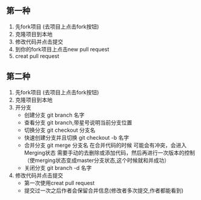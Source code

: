 ## 第一种
1. 先fork项目 (去项目上点击fork按钮)
2. 克隆项目到本地
3. 修改代码并点击提交
4. 到你的fork项目上点击new pull request
5. creat pull request

## 第二种
1. 先fork项目 (去项目上点击fork按钮)
2. 克隆项目到本地
3. 开分支
    - 创建分支  git branch 名字
    - 查看分支  git branch,带星号说明当前分支位置
    - 切换分支  git checkout 分支名
    - 快速创建分支并且切换  git checkout -b 名字
    - 合并分支  git merge 分支名  在合并代码的时候 可能会有冲突，会进入Merging状态  需要手动的去删除或添加代码，然后再进行一次版本的控制（使merging状态变成master分支状态,这个时候就和并成功）
    - 关闭分支  git branch -d 名字
4. 修改代码并点击提交
    - 第一次使用creat pull request
    - 提交过一次之后作者会保留合并信息(修改者多次提交,作者都能看到)